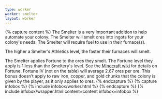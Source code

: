 ```yaml
---
type: worker
worker: smelter
layout: worker
---
```

{% capture content %}
The Smelter is a very important addition to help automate your colony. The Smelter will smelt ores into ingots for your colony's needs. The Smelter will require fuel to use in their furnace(s).

The higher a Smelter's Athletics level, the faster their furnaces will smelt.

The Smelter applies Fortune to the ores they smelt. The Fortune level they apply is 1 less than the Smeltery's level.  See the [Minecraft wiki](https://minecraft.fandom.com/wiki/Fortune#Ore) for details on Fortune.  Fortune IV (not on the table) will average 2.67 ores per ore.  This bonus doesn't apply to raw iron, copper, and gold chunks that the colony is given by the player, as it only applies to ores. 
{% endcapture %}
{% capture infobox %}
{% include infobox/worker.html %}
{% endcapture %}
{% include infobox/wrapper.html content=content infobox=infobox %}
